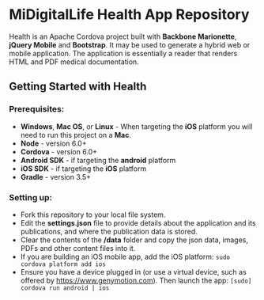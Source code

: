 # MiDigitalLife Health App Repository

Health is an Apache Cordova project built with **Backbone Marionette**, **jQuery Mobile** and **Bootstrap**. It may be used to generate a hybrid web or mobile application. The application is essentially a reader that renders HTML and PDF medical documentation. 

## Getting Started with Health
### Prerequisites:
* **Windows**, **Mac OS**, or **Linux** - When targeting the **iOS** platform you will need to run this project on a **Mac**.
* **Node** - version 6.0+
* **Cordova** - version 6.0+
* **Android SDK** - if targeting the **android** platform
* **iOS SDK** - if targeting the **iOS** platform
* **Gradle** - version 3.5+
### Setting up:
* Fork this repository to your local file system.
* Edit the **settings.json** file to provide details about the application and its publications, and where the publication data is stored.
* Clear the contents of the **/data** folder and copy the json data, images, PDFs and other content files into it.
* If you are building an iOS mobile app, add the iOS platform:
    `sudo cordova platform add ios`
* Ensure you have a device plugged in (or use a virtual device, such as offered by <https://www.genymotion.com>). Then launch the app:
    `[sudo] cordova run android | ios`


